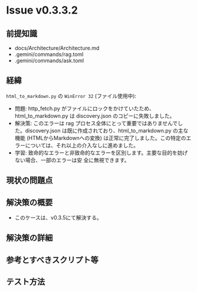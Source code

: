 # Issue v0.3.3.2

## 前提知識
- docs/Architecture/Architecture.md
- .gemini/commands/rag.toml
- .gemini/commands/ask.toml

## 経緯
`html_to_markdown.py` の `WinError 32` (ファイル使用中):
* 問題: http_fetch.py がファイルにロックをかけていたため、html_to_markdown.py は discovery.json
    のコピーに失敗しました。
* 解決策: このエラーは rag プロセス全体にとって重要ではありませんでした。discovery.json
    は既に作成されており、html_to_markdown.py の主な機能 (HTMLからMarkdownへの変換)
    は正常に完了しました。この特定のエラーについては、それ以上の介入なしに進めました。
* 学習: 致命的なエラーと非致命的なエラーを区別します。主要な目的を妨げない場合、一部のエラーは安
    全に無視できます。

## 現状の問題点


## 解決策の概要
- このケースは、v0.3.5にて解決する。

## 解決策の詳細

## 参考とすべきスクリプト等

## テスト方法